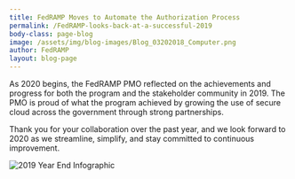 ```yaml
---
title: FedRAMP Moves to Automate the Authorization Process
permalink: /FedRAMP-looks-back-at-a-successful-2019
body-class: page-blog
image: /assets/img/blog-images/Blog_03202018_Computer.png
author: FedRAMP
layout: blog-page
---
```


As 2020 begins, the FedRAMP PMO reflected on the achievements and progress for both the program and the stakeholder community in 2019. The PMO is proud of what the program achieved by growing the use of secure cloud across the government through strong partnerships.
 
Thank you for your collaboration over the past year, and we look forward to 2020 as we streamline, simplify, and stay committed to continuous improvement.

![2019 Year End Infographic]({{site.baseurl}}/assets/img/agency-auth.png)
